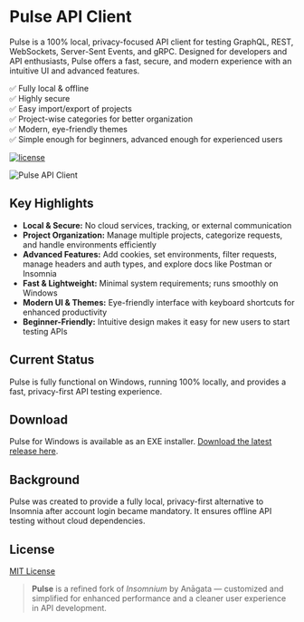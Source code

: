 # Pulse API Client

Pulse is a 100% local, privacy-focused API client for testing GraphQL, REST, WebSockets, Server-Sent Events, and gRPC. Designed for developers and API enthusiasts, Pulse offers a fast, secure, and modern experience with an intuitive UI and advanced features.

✅ Fully local & offline  
✅ Highly secure  
✅ Easy import/export of projects  
✅ Project-wise categories for better organization  
✅ Modern, eye-friendly themes  
✅ Simple enough for beginners, advanced enough for experienced users  

[![license](https://img.shields.io/github/license/Mahesh-Abeykoon/pulse-api-client)](LICENSE)

![Pulse API Client](https://raw.githubusercontent.com/Mahesh-Abeykoon/pulse-api-client/screenshots/v0.1.png)

## Key Highlights

- **Local & Secure:** No cloud services, tracking, or external communication  
- **Project Organization:** Manage multiple projects, categorize requests, and handle environments efficiently  
- **Advanced Features:** Add cookies, set environments, filter requests, manage headers and auth types, and explore docs like Postman or Insomnia  
- **Fast & Lightweight:** Minimal system requirements; runs smoothly on Windows  
- **Modern UI & Themes:** Eye-friendly interface with keyboard shortcuts for enhanced productivity  
- **Beginner-Friendly:** Intuitive design makes it easy for new users to start testing APIs  

## Current Status

Pulse is fully functional on Windows, running 100% locally, and provides a fast, privacy-first API testing experience.

## Download

Pulse for Windows is available as an EXE installer. [Download the latest release here](https://github.com/Mahesh-Abeykoon/pulse-api-client/releases).

## Background

Pulse was created to provide a fully local, privacy-first alternative to Insomnia after account login became mandatory. It ensures offline API testing without cloud dependencies.

## License

[MIT License](LICENSE)

> **Pulse** is a refined fork of *Insomnium* by Anāgata — customized and simplified for enhanced performance and a cleaner user experience in API development.
